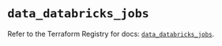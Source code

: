 # `data_databricks_jobs`

Refer to the Terraform Registry for docs: [`data_databricks_jobs`](https://registry.terraform.io/providers/databricks/databricks/1.72.0/docs/data-sources/jobs).
